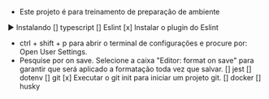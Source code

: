 - Este projeto é para treinamento de preparação de ambiente
 
► Instalando
 [] typescript
 [] Eslint
  [x] Instalar o plugin do Eslint
  - ctrl + shift + p para abrir o terminal de configurações e procure por: Open User Settings.
  - Pesquise por on save. Selecione a caixa "Editor: format on save" para garantir que será aplicado a formatação toda vez que salvar.
 [] jest
 [] dotenv
 [] git
  [x] Executar o git init para iniciar um projeto git.
 [] docker
 [] husky